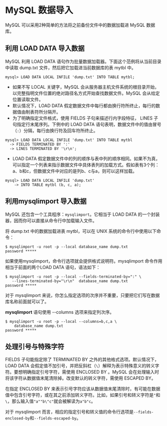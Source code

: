 # MySQL 数据导入

MySQL 可以采用2种简单的方法将之前备份文件中的数据加载进 MySQL 数据库。   

## 利用 LOAD DATA 导入数据   

MySQL 利用 LOAD DATA 语句作为批量数据加载器。下面这个范例将从当前目录中读取 dump.txt 文件，然后把它加载进当前数据库的表 mytbl 中。  

`mysql> LOAD DATA LOCAL INFILE 'dump.txt' INTO TABLE mytbl;
`   

- 如果不写 LOCAL 关键字，MySQL 会从服务器主机文件系统的根目录开始，以完整指明文件位置的绝对路径名方式开始查找数据文件。MySQL 会从给定位置读取文件。   
- 默认情况下，LOAD DATA 假定数据文件中每行都由换行符所终止，每行的数据值由制表符所分隔开。   
- 为了明确指定文件格式，使用 FIELDS 子句来描述行内字段特征， LINES 子句指定行末尾序列。下例中的 LOAD DATA 语句表明，数据文件中的值由冒号（`:`）分隔，每行由换行符及回车符所终止。   


```
mysql> LOAD DATA LOCAL INFILE 'dump.txt' INTO TABLE mytbl
  -> FIELDS TERMINATED BY ':'
  -> LINES TERMINATED BY '\r\n';

```

- LOAD DATA 假定数据文件中的列的顺序与表中列的顺序相同。如果不为真，可以指定一个列表来指示数据文件中具体表列的加载方式。假如表有3个列：a、b和c，但数据文件中对应的是列b、c与a，则可以这样加载。        


```
mysql> LOAD DATA LOCAL INFILE 'dump.txt' 
    -> INTO TABLE mytbl (b, c, a);

```   

## 利用mysqlimport 导入数据    

MySQL 还包含一个工具程序：`mysqlimport`。它相当于 LOAD DATA 的一个封装器，因而你可以直接从命令行中加载输入文件。   

将 dump.txt 中的数据加载进表 mytbl，可以在 UNIX 系统的命令行中使用以下命令：   

```
$ mysqlimport -u root -p --local database_name dump.txt
password *****

``` 

如果使用mysqlimport，命令行选项就会提供格式说明符。mysqlimport 命令作用相当于前面的两个LOAD DATA 语句，语法如下：


```
$ mysqlimport -u root -p --local --fields-terminated-by=":" \
   --lines-terminated-by="\r\n"  database_name dump.txt
password *****

```     




对于 mysqlimport 来说，你怎么指定选项的次序并不重要，只要把它们写在数据库名称前面就可以了。   

**mysqlimport** 语句使用 --columns 选项来指定列次序。  

```
$ mysqlimport -u root -p --local --columns=b,c,a \
    database_name dump.txt
password *****

```



## 处理引号与特殊字符    

FIELDS 子句能指定除了 TERMINATED BY 之外的其他格式选项。默认情况下，LOAD DATA 会假定值不加引号，并把反斜杠（`\`）解释为表示特殊意义的转义字符。要想明确指定引号字符，需使用 ENCLOSED BY 。MySQL 会在处理输入时将该字符从数据值末尾清除掉。改变默认的转义字符，需使用 ESCAPED BY。  




在指定 ENCLOSED BY 来表示引号字符应该从数据值末尾清除时，有可能在数据值中包含引号字符，或在其之前添加转义字符。比如，如果引号和转义字符是`"`和`\`，那么输入值`"a""b\"c"`就会被解读为`a"b"c`。  


对于 mysqlimport 而言，相应的指定引号和转义值的命令行选项是`--fields-enclosed-by`和`--fields-escaped-by`。







